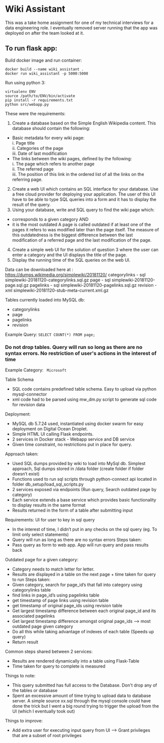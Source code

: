 # Wiki Assistant

This was a take home assignment for one of my technical interviews for a data engineering role. I eventually removed server running that the app was deployed on after the team looked at it. 

## To run flask app:
Build docker image and run container: 
```
docker build --name wiki_assistant .
docker run wiki_assistant -p 5000:5000
```
Run using python 3:
```
virtualenv ENV 
source /path/to/ENV/bin/activate
pip install -r requirements.txt
python src/webapp.py
```

These were the requirements:
1. Create a database based on the Simple English Wikipedia content. This database
should contain the following:  
* Basic metadata for every wiki page:  
i. Page title  
ii. Categories of the page  
iii. Date of last modification  
* The links between the wiki pages, defined by the following:  
i. The page which refers to another page  
ii. The referred page  
iii. The position of this link in the ordered list of all the links on the referring
page.

2. Create a web UI which contains an SQL interface for your database. Use a free cloud
provider for deploying your application. The user of this UI have to be able to type SQL
queries into a form and it has to display the result of the query.
3. Using your database, write and SQL query to find the wiki page which:  
* corresponds to a given category
AND
* it is the most outdated
A page is called outdated if at least one of the pages it refers to was modified later than
the page itself. The measure of this outdatedness is the biggest difference between the
last modification of a referred page and the last modification of the page.
4. Create a simple web UI for the solution of question 3 where the user can enter a
category and the UI displays the title of the page.
5. Display the running time of the SQL queries on the web UI.

Data can be downloaded here at : https://dumps.wikimedia.org/simplewiki/20181120/
categorylinks - sql  simplewiki-20181120-categorylinks.sql.gz
page - sql  simplewiki-20181120-page.sql.gz
pagelinks - sql simplewiki-20181120-pagelinks.sql.gz
revision - xml simplewiki-20181120-stub-meta-current.xml.gz


Tables currently loaded into MySQL db: 
* categorylinks
* page
* pagelinks
* revision

Example Query: 
```SELECT COUNT(*) FROM page;```
### Do not drop tables. Query will run so long as there are no syntax errors. No restriction of user's actions in the interest of time

Example Category:
``` Microsoft```

Table Schema
* SQL code contains predefined table schema. Easy to upload via python mysql-connector
* xml code had to be parsed using mw_dm.py script to generate sql code for revision data

Deployment:
* MySQL db 5.7.24 used, instantiated using docker swarm for easy deployment on Digital Ocean Droplet.
* Simple HTML UI calling Flask endpoints. 
* 2 services in Docker stack - Webapp service and DB service
* Given time constraint, no restrictions put in place for query.


Approach taken:
* Used SQL dumps provided by wiki to load into MySql db. Simplest approach, Sql dumps stored in /data folder (create folder if folder doesn’t exist)
* Functions used to run sql scripts through python-connect api located in folder db_setup/load_sql_scripts.py
* 2 services exposed via endpoints (Run query, Search outdated page by category)
* Each service extends a base service which provides basic functionality to display results in the same format
* Results returned in the form of a table after submitting input


Requirements:
UI for user to key in sql query 
* In the interest of time, I didn’t put in any checks on the sql query (eg. To limit only select statements)
* Query will run as long as there are no syntax errors
Steps taken:
* Pass query as form to web app. App will run query and pass results back 

Outdated page for a given category:
* Category needs to match letter for letter. 
* Results are displayed in a table on the next page + time taken for query to run
Steps taken:
* Given category, search for page_id’s that fall into category using categorylinks table
* find links in page_id’s using pagelinks table
* get timestamp of page links using revision table
* get timestamp of original page_ids using revision table
* Get largest timestamp difference between each original page_id and its associated pagelinks 
* Get largest timestamp difference amongst original page_ids —> most outdated page given category
* Do all this while taking advantage of indexes of each table (Speeds up query)
* Return result

Common steps shared between 2 services:
* Results are rendered dynamically into a table using Flask-Table
* Time taken for query to complete is measured

Things to note:
* This query submitted has full access to the Database. Don't drop any of the tables or database
* Spent an excessive amount of time trying to upload data to database server. A simple source xx.sql through the mysql
console could have done the trick but I went a big round trying to trigger the upload from the UI (which I eventually took out)

Things to improve:
* Add extra user for executing input query from UI --> Grant privileges that are a subset of root privileges
